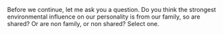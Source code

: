 Before we continue, let me ask you a question. Do you think the strongest
environmental influence on our personality is from our family, so are shared?
Or are non family, or non shared? Select one.
